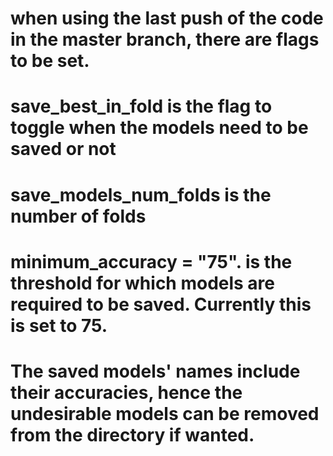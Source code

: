 # when using the last push of the code in the master branch, there are flags to be set.

# save_best_in_fold         is the flag to toggle when the models need to be saved or not

# save_models_num_folds      is the number of folds 

# minimum_accuracy = "75".   is the threshold for which models are required to be saved. Currently this is set to 75.

# The saved models' names include their accuracies, hence the undesirable models can be removed from the directory if wanted.
